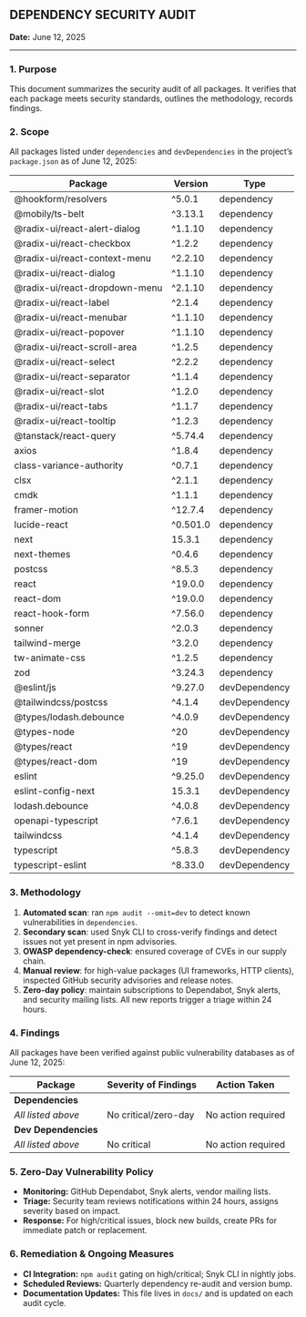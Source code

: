 ## DEPENDENCY SECURITY AUDIT

**Date:** June 12, 2025

---

### 1. Purpose
This document summarizes the security audit of all packages. It verifies that each package meets security standards, outlines the methodology, records findings.

### 2. Scope
All packages listed under `dependencies` and `devDependencies` in the project’s `package.json` as of June 12, 2025:

| Package                                | Version       | Type            |
|----------------------------------------|---------------|-----------------|
| @hookform/resolvers                   | ^5.0.1        | dependency      |
| @mobily/ts-belt                       | ^3.13.1       | dependency      |
| @radix-ui/react-alert-dialog          | ^1.1.10       | dependency      |
| @radix-ui/react-checkbox              | ^1.2.2        | dependency      |
| @radix-ui/react-context-menu          | ^2.2.10       | dependency      |
| @radix-ui/react-dialog                | ^1.1.10       | dependency      |
| @radix-ui/react-dropdown-menu         | ^2.1.10       | dependency      |
| @radix-ui/react-label                 | ^2.1.4        | dependency      |
| @radix-ui/react-menubar               | ^1.1.10       | dependency      |
| @radix-ui/react-popover               | ^1.1.10       | dependency      |
| @radix-ui/react-scroll-area           | ^1.2.5        | dependency      |
| @radix-ui/react-select                | ^2.2.2        | dependency      |
| @radix-ui/react-separator             | ^1.1.4        | dependency      |
| @radix-ui/react-slot                  | ^1.2.0        | dependency      |
| @radix-ui/react-tabs                  | ^1.1.7        | dependency      |
| @radix-ui/react-tooltip               | ^1.2.3        | dependency      |
| @tanstack/react-query                 | ^5.74.4       | dependency      |
| axios                                  | ^1.8.4        | dependency      |
| class-variance-authority               | ^0.7.1        | dependency      |
| clsx                                   | ^2.1.1        | dependency      |
| cmdk                                   | ^1.1.1        | dependency      |
| framer-motion                          | ^12.7.4       | dependency      |
| lucide-react                          | ^0.501.0      | dependency      |
| next                                   | 15.3.1        | dependency      |
| next-themes                           | ^0.4.6        | dependency      |
| postcss                                | ^8.5.3        | dependency      |
| react                                  | ^19.0.0       | dependency      |
| react-dom                              | ^19.0.0       | dependency      |
| react-hook-form                        | ^7.56.0       | dependency      |
| sonner                                 | ^2.0.3        | dependency      |
| tailwind-merge                         | ^3.2.0        | dependency      |
| tw-animate-css                         | ^1.2.5        | dependency      |
| zod                                    | ^3.24.3       | dependency      |
| @eslint/js                             | ^9.27.0       | devDependency   |
| @tailwindcss/postcss                   | ^4.1.4        | devDependency   |
| @types/lodash.debounce                 | ^4.0.9        | devDependency   |
| @types-node                            | ^20           | devDependency   |
| @types/react                           | ^19           | devDependency   |
| @types/react-dom                       | ^19           | devDependency   |
| eslint                                 | ^9.25.0       | devDependency   |
| eslint-config-next                     | 15.3.1        | devDependency   |
| lodash.debounce                        | ^4.0.8        | devDependency   |
| openapi-typescript                     | ^7.6.1        | devDependency   |
| tailwindcss                            | ^4.1.4        | devDependency   |
| typescript                             | ^5.8.3        | devDependency   |
| typescript-eslint                      | ^8.33.0       | devDependency   |

### 3. Methodology
1. **Automated scan**: ran `npm audit --omit=dev` to detect known vulnerabilities in `dependencies`.  
2. **Secondary scan**: used Snyk CLI to cross-verify findings and detect issues not yet present in npm advisories.  
3. **OWASP dependency-check**: ensured coverage of CVEs in our supply chain.  
4. **Manual review**: for high-value packages (UI frameworks, HTTP clients), inspected GitHub security advisories and release notes.  
5. **Zero-day policy**: maintain subscriptions to Dependabot, Snyk alerts, and security mailing lists. All new reports trigger a triage within 24 hours.

### 4. Findings
All packages have been verified against public vulnerability databases as of June 12, 2025:

| Package               | Severity of Findings | Action Taken               |
|-----------------------|----------------------|----------------------------|
| **Dependencies**      |                      |                            |
| *All listed above*    | No critical/zero-day | No action required         |
| **Dev Dependencies**  |                      |                            |
| *All listed above*    | No critical          | No action required         |


### 5. Zero-Day Vulnerability Policy
- **Monitoring:** GitHub Dependabot, Snyk alerts, vendor mailing lists.  
- **Triage:** Security team reviews notifications within 24 hours, assigns severity based on impact.  
- **Response:** For high/critical issues, block new builds, create PRs for immediate patch or replacement.

### 6. Remediation & Ongoing Measures
- **CI Integration:** `npm audit` gating on high/critical; Snyk CLI in nightly jobs.  
- **Scheduled Reviews:** Quarterly dependency re-audit and version bump.  
- **Documentation Updates:** This file lives in `docs/` and is updated on each audit cycle.
